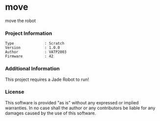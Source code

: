 move
================

move the robot

### Project Information
```
Type              : Scratch
Version           : 1.0.0
Author            : VATP2003
Firmware          : 42
```

### Additional Information
This project requires a Jade Robot to run!

### License
This software is provided "as is" without any expressed or implied warranties.  In no case shall the author or any contributors be liable for any damages caused by the use of this software.

